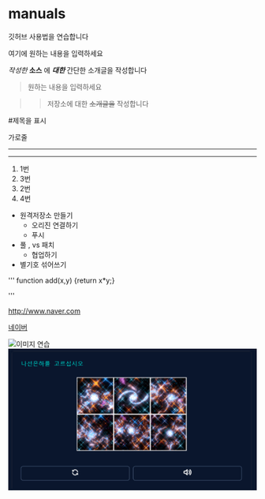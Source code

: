 # manuals
깃허브 사용법을 연습합니다

여기에 원하는 내용을 입력하세요

*작성한* __소스__ 에 ***대한*** 간단한 소개글을 작성합니다

>원하는 내용을 입력하세요

>>저장소에 대한 ~~소개글을~~ 작성합니다

#제목을 표시
 
가로줄

---

***

1. 1번
3. 3번
2. 2번
4. 4번

- 원격저장소 만들기
  - 오리진 연결하기
  - 푸시
- 풀 , vs 패치
  - 협업하기
- 별기호 섞어쓰기

''' 
function add(x,y) {return x*y;}
<script>
    var now = new Date();
</script>
'''

<http://www.naver.com>

[네이버](http://www.naver.com)

![이미지 연습](http:kyrieko.dothome.co.kr/images/first.jpg)
![새로운 이미지](./images/test.png)

